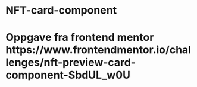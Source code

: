 <h1>NFT-card-component<h1>
Oppgave fra frontend mentor https://www.frontendmentor.io/challenges/nft-preview-card-component-SbdUL_w0U
